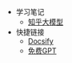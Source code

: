 * 学习笔记
  * [知乎大模型](llm/README.md)
* 快捷链接
  * [Docsify](https://docsify.js.org/#/)
  * [免费GPT](www.kannuo.top/)